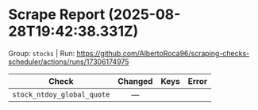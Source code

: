 # Scrape Report (2025-08-28T19:42:38.331Z)

Group: `stocks`  |  Run: https://github.com/AlbertoRoca96/scraping-checks-scheduler/actions/runs/17306174975

| Check | Changed | Keys | Error |
|---|:---:|:--|:--|
| `stock_ntdoy_global_quote` | — |  |  |
